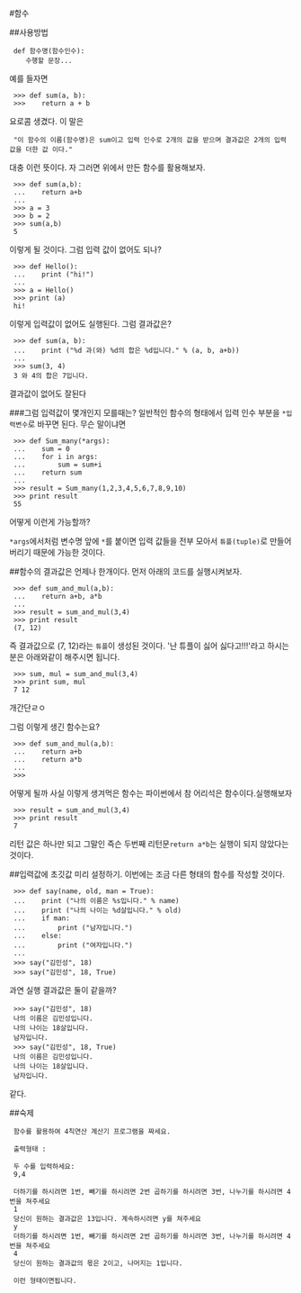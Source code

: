 #함수

##사용방법

	 def 함수명(함수인수):
	 	수행할 문장...
	 
예를 들자면


	 >>> def sum(a, b):
	 >>> 	return a + b
요로콤 생겼다. 
이 말은 

	 "이 함수의 이름(함수명)은 sum이고 입력 인수로 2개의 값을 받으며 결과값은 2개의 입력값을 더한 값 이다."
	 
대충 이런 뜻이다.
자 그러면 위에서 만든 함수를 활용해보자.

	 >>> def sum(a,b):
	 ... 	return a+b
	 ...	
	 >>> a = 3
	 >>> b = 2
	 >>> sum(a,b)
	 5
이렇게 될 것이다. 그럼 입력 값이 없어도 되나?

	 >>> def Hello():
	 ...	print ("hi!")
	 ...	
	 >>> a = Hello()
	 >>> print (a)
	 hi!
이렇게 입력값이 없어도 실행된다. 그럼 결과값은?

	 >>> def sum(a, b):
	 ...	print ("%d 과(와) %d의 합은 %d입니다." % (a, b, a+b))
	 ...
	 >>> sum(3, 4)
	 3 와 4의 합은 7입니다.
결과값이 없어도 잘된다

###그럼 입력값이 몇개인지 모를때는?
일반적인 함수의 형태에서 입력 인수 부분을 `*입력변수`로 바꾸면 된다. 무슨 말이냐면

	 >>> def Sum_many(*args):
	 ...	sum = 0
	 ...	for i in args:
	 ...		sum = sum+i
	 ...	return sum
	 ...
	 >>> result = Sum_many(1,2,3,4,5,6,7,8,9,10)
	 >>> print result
	 55
어떻게 이런게 가능할까? 

`*args`에서처럼 변수명 앞에 `*`를 붙이면 입력 값들을 전부 모아서 `튜플(tuple)`로 만들어 버리기 때문에 가능한 것이다.

##함수의 결과값은 언제나 한개이다.
먼저 아래의 코드를 실행시켜보자.

	 >>> def sum_and_mul(a,b):
	 ...	return a+b, a*b
	 ...
	 >>> result = sum_and_mul(3,4)
	 >>> print result
	 (7, 12)
즉 결과값으로 (7, 12)라는 `튜플`이 생성된 것이다.
'난 튜플이 싫어 싫다고!!!'라고 하시는 분은 아래와같이 해주시면 됩니다.

	 >>> sum, mul = sum_and_mul(3,4)
	 >>> print sum, mul
	 7 12
개간단ㄹㅇ

그럼 이렇게 생긴 함수는요?

	 >>> def sum_and_mul(a,b):
	 ...	return a+b
	 ...	return a*b
	 ...
	 >>> 
어떻게 될까 사실 이렇게 생겨먹은 함수는 파이썬에서 참 어리석은 함수이다.실행해보자

	 >>> result = sum_and_mul(3,4)
	 >>> print result
	 7
리턴 값은 하나만 되고 그말인 즉슨 두번째 리턴문`return a*b`는 실행이 되지 않았다는 것이다.

##입력값에 초깃값 미리 설정하기.
이번에는 조금 다른 형태의 함수를 작성할 것이다.

	 >>> def say(name, old, man = True):
	 ...	print ("나의 이름은 %s입니다." % name)
	 ...	print ("나의 나이는 %d살입니다." % old)
	 ...	if man:
	 ...		print ("남자입니다.")
	 ...	else:
	 ...		print ("여자입니다.")
	 ...	
	 >>> say("김민성", 18)
	 >>> say("김민성", 18, True)
	 
과연 실행 결과값은 둘이 같을까?

	 >>> say("김민성", 18)
	 나의 이름은 김민성입니다.
	 나의 나이는 18살입니다.
	 남자입니다.
	 >>> say("김민성", 18, True)
	 나의 이름은 김민성입니다.
	 나의 나이는 18살입니다.
	 남자입니다.
같다.

##숙제

	 함수를 활용하여 4칙연산 계산기 프로그램을 짜세요. 
	 
	 출력형태 : 
	 
	 두 수를 입력하세요:
	 9,4
	 
	 더하기를 하시려면 1번, 빼기를 하시려면 2번 곱하기를 하시려면 3번, 나누기를 하시려면 4번을 쳐주세요
	 1
	 당신이 원하는 결과값은 13입니다. 계속하시려면 y를 쳐주세요
	 y
	 더하기를 하시려면 1번, 빼기를 하시려면 2번 곱하기를 하시려면 3번, 나누기를 하시려면 4번을 쳐주세요
	 4
	 당신이 원하는 결과값의 몫은 2이고, 나머지는 1입니다.
	 
	 이런 형태이면됩니다.
